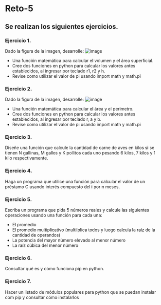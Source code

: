 # Reto-5
## Se realizan los siguientes ejercicios.
### Ejercicio 1.
Dado la figura de la imagen, desarrolle:
![image](https://github.com/user-attachments/assets/3ba2e959-f08b-4f00-aedd-7f657534dfba)

- Una función matemática para calcular el volumen y el área superficial.
- Cree dos funciones en python para calcular los valores antes establecidos, al ingresar por teclado r1, r2 y h.
- Revise como utilizar el valor de pi usando import math y math.pi

### Ejercicio 2.
Dado la figura de la imagen, desarrolle:
![image](https://github.com/user-attachments/assets/1b410e65-151e-4839-afce-c982593824d4)

- Una función matemática para calcular el área y el perimetro.
- Cree dos funciones en python para calcular los valores antes establecidos, al ingresar por teclado r, a y b.
- Revise como utilizar el valor de pi usando import math y math.pi

### Ejercicio 3.
Diseñe una función que calcule la cantidad de carne de aves en kilos si se tienen N gallinas, M gallos y K pollitos cada uno pesando 6 kilos, 7 kilos y 1 kilo respectivamente.

### Ejercicio 4.
Haga un programa que utilice una función para calcular el valor de un préstamo C usando interés compuesto del i por n meses.

### Ejercicio 5.
Escriba un programa que pida 5 números reales y calcule las siguientes operaciones usando una función para cada una:

- El promedio
- El promedio multiplicativo (multilplica todos y luego calcula la raíz de la cantidad de operandos)
- La potencia del mayor número elevado al menor número
- La raíz cúbica del menor número

### Ejercicio 6.
Consultar qué es y cómo funciona pip en python.

### Ejercicio 7.
Hacer un listado de módulos populares para python que se puedan instalar com pip y consultar cómo instalarlos
